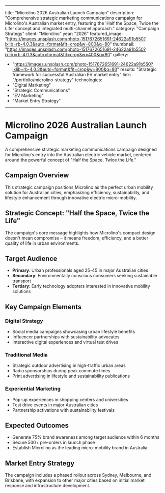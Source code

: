 
---
title: "Microlino 2026 Australian Launch Campaign"
description: "Comprehensive strategic marketing communications campaign for Microlino's Australian market entry, featuring the 'Half the Space, Twice the Life' concept and integrated multi-channel approach."
category: "Campaign Strategy"
client: "Microlino"
year: "2026"
featured_image: "https://images.unsplash.com/photo-1517672651691-24622a91b550?ixlib=rb-4.0.3&auto=format&fit=crop&w=800&q=80"
thumbnail: "https://images.unsplash.com/photo-1517672651691-24622a91b550?ixlib=rb-4.0.3&auto=format&fit=crop&w=400&q=80"
gallery:
  - "https://images.unsplash.com/photo-1517672651691-24622a91b550?ixlib=rb-4.0.3&auto=format&fit=crop&w=800&q=80"
results: "Strategic framework for successful Australian EV market entry"
link: "/portfolio/microlino-strategy"
technologies:
  - "Digital Marketing"
  - "Strategic Communications"
  - "EV Marketing"
  - "Market Entry Strategy"
---

# Microlino 2026 Australian Launch Campaign

A comprehensive strategic marketing communications campaign designed for Microlino's entry into the Australian electric vehicle market, centered around the powerful concept of "Half the Space, Twice the Life."

## Campaign Overview

This strategic campaign positions Microlino as the perfect urban mobility solution for Australian cities, emphasizing efficiency, sustainability, and lifestyle enhancement through innovative electric micro-mobility.

## Strategic Concept: "Half the Space, Twice the Life"

The campaign's core message highlights how Microlino's compact design doesn't mean compromise – it means freedom, efficiency, and a better quality of life in urban environments.

## Target Audience

- **Primary**: Urban professionals aged 25-45 in major Australian cities
- **Secondary**: Environmentally conscious consumers seeking sustainable transport
- **Tertiary**: Early technology adopters interested in innovative mobility solutions

## Key Campaign Elements

### Digital Strategy
- Social media campaigns showcasing urban lifestyle benefits
- Influencer partnerships with sustainability advocates
- Interactive digital experiences and virtual test drives

### Traditional Media
- Strategic outdoor advertising in high-traffic urban areas
- Radio sponsorships during peak commute times
- Print advertising in lifestyle and sustainability publications

### Experiential Marketing
- Pop-up experiences in shopping centers and universities
- Test drive events in major Australian cities
- Partnership activations with sustainability festivals

## Expected Outcomes

- Generate 75% brand awareness among target audience within 6 months
- Secure 500+ pre-orders in launch phase
- Establish Microlino as the leading micro-mobility brand in Australia

## Market Entry Strategy

The campaign includes a phased rollout across Sydney, Melbourne, and Brisbane, with expansion to other major cities based on initial market response and infrastructure development.
